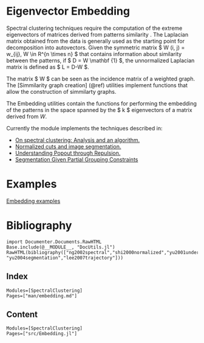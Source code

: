 # Eigenvector Embedding
Spectral clustering techniques require the computation of the extreme eigenvectors of matrices derived from patterns similarity . The Laplacian matrix obtained from the data is generally used as the starting point for decomposition into autovectors. Given the symmetric matrix $ W (i, j) = w_{ij}, W \in R^{n \times n} $ that contains information about  similarity between the patterns, if $ D = W \mathbf {1} $, the unnormalized Laplacian matrix is defined as $ L = D-W $.

The matrix $ W $ can be seen as the incidence matrix of a weighted graph. The [Simmilarity graph creation] (@ref) utilities
implement functions that allow the construction of simmilarty graphs.

The Embedding utilities contain the functions for performing the embedding of the patterns in the space spanned by the $ k $ eigenvectors of a matrix derived from $W$.

Currently the module implements the techniques described in:

- [On spectral clustering: Analysis and an algorithm.](#ng2002spectral)
- [Normalized cuts and image segmentation.](#shi2000normalized)
- [Understanding Popout through Repulsion.](#yu2001understanding)
- [Segmentation Given Partial Grouping Constraints](#yu2004segmentation)

# Examples
[Embedding examples](../../../notebooks/Embedding.html)

# Bibliography
```@eval
import Documenter.Documents.RawHTML
Base.include(@__MODULE__, "DocUtils.jl")
RawHTML(bibliography(["ng2002spectral","shi2000normalized","yu2001understanding", "yu2004segmentation","lee2007trajectory"]))
```
## Index
```@index
Modules=[SpectralClustering]
Pages=["man/embedding.md"]
```
## Content
```@autodocs
Modules=[SpectralClustering]
Pages=["src/Embedding.jl"]
```
